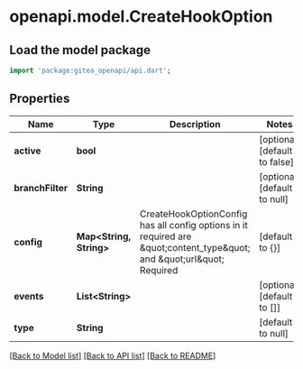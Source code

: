 # openapi.model.CreateHookOption

## Load the model package
```dart
import 'package:gitea_openapi/api.dart';
```

## Properties
Name | Type | Description | Notes
------------ | ------------- | ------------- | -------------
**active** | **bool** |  | [optional] [default to false]
**branchFilter** | **String** |  | [optional] [default to null]
**config** | **Map&lt;String, String&gt;** | CreateHookOptionConfig has all config options in it required are \&quot;content_type\&quot; and \&quot;url\&quot; Required | [default to {}]
**events** | **List&lt;String&gt;** |  | [optional] [default to []]
**type** | **String** |  | [default to null]

[[Back to Model list]](../README.md#documentation-for-models) [[Back to API list]](../README.md#documentation-for-api-endpoints) [[Back to README]](../README.md)


